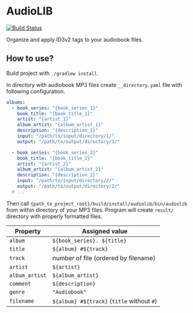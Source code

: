 # AudioLIB

[![Build Status](https://travis-ci.org/malczuuu/audiolib.svg?branch=master)](https://travis-ci.org/malczuuu/audiolib)

Organize and apply ID3v2 tags to your audiobook files.

## How to use?

Build project with `./gradlew install`.

In directory with audiobook MP3 files create `__directory.yaml` file with
following configuration.

```yaml
albums:
  - book_series: "{book_series_1}"
    book_title: "{book_title_1}"
    artist: "{artist_1}"
    album_artist: "{album_artist_1}"
    description: "{description_1}"
    input: "/path/to/input/directory/1/"
    output: "/path/to/output/directory/1/"

  - book_series: "{book_series_2}"
    book_title: "{book_title_2}"
    artist: "{artist_2}"
    album_artist: "{album_artist_2}"
    description: "{description_2}"
    input: "/path/to/input/directory/2/"
    output: "/path/to/output/directory/2/"
  # ...
```

Then call `{path_to_project_root}/build/install/audiolib/bin/audiolib` from
within directory of your MP3 files. Program will create `result/` directory
with properly formatted files.

| Property          | Assigned value                                |
|-------------------|-----------------------------------------------|
| `album`           | `${book_series}. ${title}`                    |
| `title`           | `${album} #${track}`                          |
| `track`           | number of file (ordered by filename)          |
| `artist`          | `${artist}`                                   |
| `album_artist`    | `${album_artist}`                             |
| `comment`         | `${description}`                              |
| `genre`           | `"Audiobook"`                                 |
| `filename`        | `${album} #${track}` (`title` without `#`)    |
